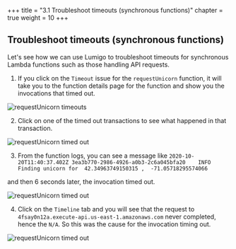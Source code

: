 +++
title = "3.1 Troubleshoot timeouts (synchronous functions)"
chapter = true
weight = 10
+++

## Troubleshoot timeouts (synchronous functions)

Let's see how we can use Lumigo to troubleshoot timeouts for synchronous Lambda functions such as those handling API requests.

1. If you click on the `Timeout` issue for the `requestUnicorn` function, it will take you to the function details page for the function and show you the invocations that timed out.

![requestUnicorn timeouts](/images/mod03-lumigo-requestUnicorn-timeouts.png)

2. Click on one of the timed out transactions to see what happened in that transaction.

![requestUnicorn timed out](/images/mod03-lumigo-requestUnicorn-timeout-transaction.png)

3. From the function logs, you can see a message like `2020-10-20T11:40:37.402Z	3ea3b770-2986-4926-a0b3-2c6a045bfa20	INFO	Finding unicorn for  42.34963749150315 ,  -71.05718295574066`

and then 6 seconds later, the invocation timed out.

![requestUnicorn timed out](/images/mod03-lumigo-requestUnicorn-timeout-transaction-log.png)

4. Click on the `Timeline` tab and you will see that the request to `4fsay0n12a.execute-api.us-east-1.amazonaws.com` never completed, hence the `N/A`. So this was the cause for the invocation timing out.

![requestUnicorn timed out](/images/mod03-lumigo-requestUnicorn-timeout-transaction-timeline.png)
